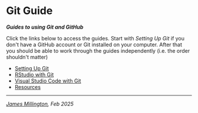 # Git Guide
***Guides to using Git and GitHub***

Click the links below to access the guides. Start with _Setting Up Git_ if you don't have a GitHub account or Git installed on your computer. After that you should be able to work through the guides independently (i.e. the order shouldn't matter) 

- [Setting Up Git](setting-up.md)
- [RStudio with Git](rstudio.md)
- [Visual Studio Code with Git](vsc.md)
- [Resources](resources.md)

---
_[James Millington](https://github.com/jamesdamillington), Feb 2025_